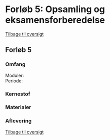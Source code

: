 # Forløb 5: Opsamling og eksamensforberedelse

[Tilbage til oversigt](0-studieplan.md)

## Forløb 5
### Omfang
Moduler:  
Periode:  
### Kernestof
### Materialer
### Aflevering

[Tilbage til oversigt](0-studieplan.md)
